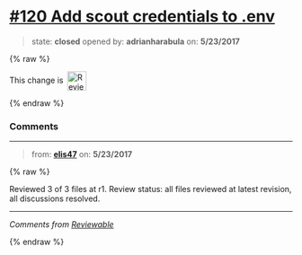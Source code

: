 # [\#120 Add scout credentials to .env](https://github.com/adrianharabula/condr/pull/120)

> state: **closed** opened by: **adrianharabula** on: **5/23/2017**

{% raw %}


<!-- Reviewable:start -->
This change is [<img src="https://reviewable.io/review_button.svg" height="34" align="absmiddle" alt="Reviewable"/>](https://reviewable.io/reviews/adrianharabula/condr/120)
<!-- Reviewable:end -->

{% endraw %}


### Comments

---
> from: [**elis47**](https://github.com/adrianharabula/condr/pull/120#issuecomment-303365869) on: **5/23/2017**

{% raw %}




Reviewed 3 of 3 files at r1.
Review status: all files reviewed at latest revision, all discussions resolved.

---



*Comments from [Reviewable](https://reviewable.io:443/reviews/adrianharabula/condr/120)*
<!-- Sent from Reviewable.io -->

{% endraw %}
